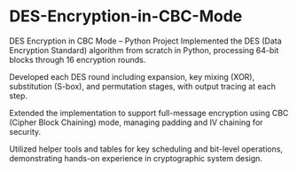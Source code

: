 # DES-Encryption-in-CBC-Mode
DES Encryption in CBC Mode – Python Project
Implemented the DES (Data Encryption Standard) algorithm from scratch in Python, processing 64-bit blocks through 16 encryption rounds.

Developed each DES round including expansion, key mixing (XOR), substitution (S-box), and permutation stages, with output tracing at each step.

Extended the implementation to support full-message encryption using CBC (Cipher Block Chaining) mode, managing padding and IV chaining for security.

Utilized helper tools and tables for key scheduling and bit-level operations, demonstrating hands-on experience in cryptographic system design.

